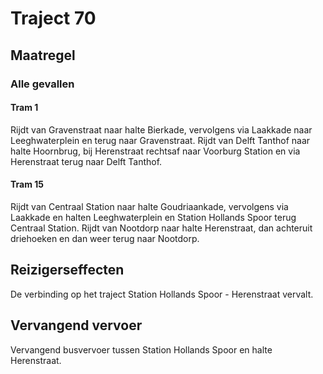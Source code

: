 # Traject 70 
## Maatregel
### Alle gevallen

#### Tram 1
Rijdt van Gravenstraat naar halte Bierkade, vervolgens via Laakkade naar Leeghwaterplein en terug naar Gravenstraat.
Rijdt van Delft Tanthof naar halte Hoornbrug, bij Herenstraat rechtsaf naar Voorburg Station en via Herenstraat terug naar Delft Tanthof.

#### Tram 15
Rijdt van Centraal Station naar halte Goudriaankade, vervolgens via Laakkade en halten Leeghwaterplein en Station Hollands Spoor terug Centraal Station.
Rijdt van Nootdorp naar halte Herenstraat, dan achteruit driehoeken en dan weer terug naar Nootdorp.

## Reizigerseffecten
De verbinding op het traject Station Hollands Spoor - Herenstraat vervalt.

## Vervangend vervoer
Vervangend busvervoer tussen Station Hollands Spoor en halte Herenstraat.
